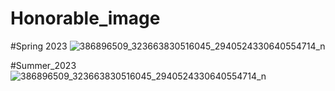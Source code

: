 # Honorable_image

#Spring 2023
![386896509_323663830516045_2940524330640554714_n](https://github.com/inhoang2523/Honorable_image/assets/144547898/9b1acd7b-8858-480d-898e-5af757a9a6e0)

#Summer_2023
![386896509_323663830516045_2940524330640554714_n](https://github.com/inhoang2523/Honorable_image/assets/144547898/cafc7c65-caca-48ca-a480-73ffd90144cf)
